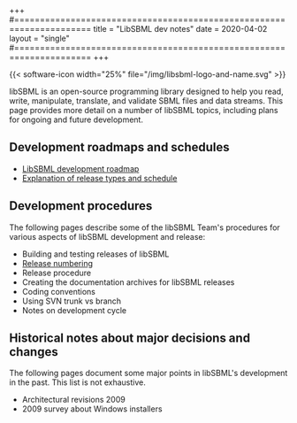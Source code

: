 +++
#=====================================================================
title  = "LibSBML dev notes"
date   = 2020-04-02
layout = "single"
#=====================================================================
+++

{{< software-icon width="25%" file="/img/libsbml-logo-and-name.svg" >}}

libSBML is an open-source programming library designed to help you read, write, manipulate, translate, and validate SBML files and data streams. This page provides more detail on a number of libSBML topics, including plans for ongoing and future development.

## Development roadmaps and schedules

* [LibSBML development roadmap](roadmap)
* [Explanation of release types and schedule](release-schedule)


## Development procedures

The following pages describe some of the libSBML Team's procedures for various aspects of libSBML development and release:

* Building and testing releases of libSBML
* [Release numbering](release-schedule/release-numbering)
* Release procedure
* Creating the documentation archives for libSBML releases
* Coding conventions
* Using SVN trunk vs branch
* Notes on development cycle


## Historical notes about major decisions and changes

The following pages document some major points in libSBML's development in the past. This list is not exhaustive.

* Architectural revisions 2009
* 2009 survey about Windows installers

